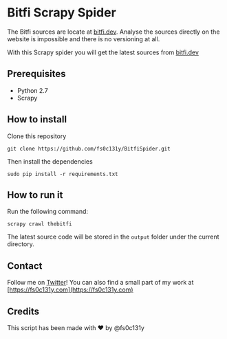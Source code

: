 # Bitfi Scrapy Spider
The Bitfi sources are locate at [bitfi.dev](https://bitfi.dev/NoxMessages/Articles.aspx?Category=sources). Analyse the sources directly on the website is impossible and there is no versioning at all.

With this Scrapy spider you will get the latest sources from [bitfi.dev](https://bitfi.dev)

## Prerequisites
* Python 2.7
* Scrapy

## How to install

Clone this repository

```shell
git clone https://github.com/fs0c131y/BitfiSpider.git
```

Then install the dependencies

```shell
sudo pip install -r requirements.txt
```

## How to run it
Run the following command:

```shell
scrapy crawl thebitfi
```

The latest source code will be stored in the `output` folder under the current directory.

## Contact
Follow me on [Twitter](https://twitter.com/fs0c131y)! You can also find a small part of my work at [https://fs0c131y.com](https://fs0c131y.com)

## Credits
This script has been made with ❤ ️by @fs0c131y
